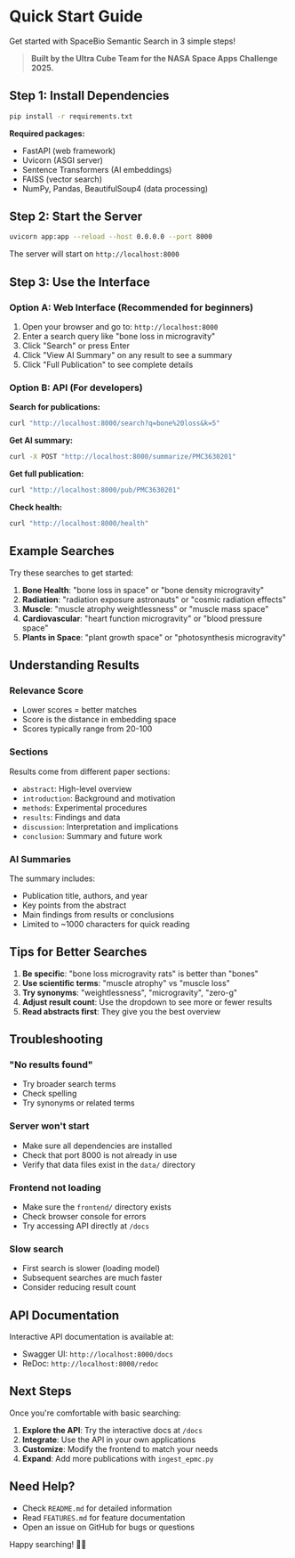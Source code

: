 # Quick Start Guide

Get started with SpaceBio Semantic Search in 3 simple steps!

> **Built by the Ultra Cube Team for the NASA Space Apps Challenge 2025.**

## Step 1: Install Dependencies

```bash
pip install -r requirements.txt
```

**Required packages:**
- FastAPI (web framework)
- Uvicorn (ASGI server)
- Sentence Transformers (AI embeddings)
- FAISS (vector search)
- NumPy, Pandas, BeautifulSoup4 (data processing)

## Step 2: Start the Server

```bash
uvicorn app:app --reload --host 0.0.0.0 --port 8000
```

The server will start on `http://localhost:8000`

## Step 3: Use the Interface

### Option A: Web Interface (Recommended for beginners)

1. Open your browser and go to: `http://localhost:8000`
2. Enter a search query like "bone loss in microgravity"
3. Click "Search" or press Enter
4. Click "View AI Summary" on any result to see a summary
5. Click "Full Publication" to see complete details

### Option B: API (For developers)

**Search for publications:**
```bash
curl "http://localhost:8000/search?q=bone%20loss&k=5"
```

**Get AI summary:**
```bash
curl -X POST "http://localhost:8000/summarize/PMC3630201"
```

**Get full publication:**
```bash
curl "http://localhost:8000/pub/PMC3630201"
```

**Check health:**
```bash
curl "http://localhost:8000/health"
```

## Example Searches

Try these searches to get started:

1. **Bone Health**: "bone loss in space" or "bone density microgravity"
2. **Radiation**: "radiation exposure astronauts" or "cosmic radiation effects"
3. **Muscle**: "muscle atrophy weightlessness" or "muscle mass space"
4. **Cardiovascular**: "heart function microgravity" or "blood pressure space"
5. **Plants in Space**: "plant growth space" or "photosynthesis microgravity"

## Understanding Results

### Relevance Score
- Lower scores = better matches
- Score is the distance in embedding space
- Scores typically range from 20-100

### Sections
Results come from different paper sections:
- `abstract`: High-level overview
- `introduction`: Background and motivation
- `methods`: Experimental procedures
- `results`: Findings and data
- `discussion`: Interpretation and implications
- `conclusion`: Summary and future work

### AI Summaries
The summary includes:
- Publication title, authors, and year
- Key points from the abstract
- Main findings from results or conclusions
- Limited to ~1000 characters for quick reading

## Tips for Better Searches

1. **Be specific**: "bone loss microgravity rats" is better than "bones"
2. **Use scientific terms**: "muscle atrophy" vs "muscle loss"
3. **Try synonyms**: "weightlessness", "microgravity", "zero-g"
4. **Adjust result count**: Use the dropdown to see more or fewer results
5. **Read abstracts first**: They give you the best overview

## Troubleshooting

### "No results found"
- Try broader search terms
- Check spelling
- Try synonyms or related terms

### Server won't start
- Make sure all dependencies are installed
- Check that port 8000 is not already in use
- Verify that data files exist in the `data/` directory

### Frontend not loading
- Make sure the `frontend/` directory exists
- Check browser console for errors
- Try accessing API directly at `/docs`

### Slow search
- First search is slower (loading model)
- Subsequent searches are much faster
- Consider reducing result count

## API Documentation

Interactive API documentation is available at:
- Swagger UI: `http://localhost:8000/docs`
- ReDoc: `http://localhost:8000/redoc`

## Next Steps

Once you're comfortable with basic searching:

1. **Explore the API**: Try the interactive docs at `/docs`
2. **Integrate**: Use the API in your own applications
3. **Customize**: Modify the frontend to match your needs
4. **Expand**: Add more publications with `ingest_epmc.py`

## Need Help?

- Check `README.md` for detailed information
- Read `FEATURES.md` for feature documentation
- Open an issue on GitHub for bugs or questions

Happy searching! 🚀🔬
